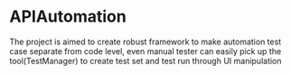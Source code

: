 # APIAutomation
The project is aimed to create robust framework to make automation test case separate from code level, even manual tester can easily pick up the tool(TestManager) to create test set and test run through UI manipulation
